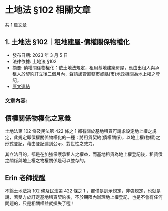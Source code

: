 # 土地法 §102 相關文章

共 1 篇文章

## 1. 土地法 §102｜租地建屋-債權關係物權化

- 發布日期: 2023 年 3 月 5 日
- 法律依據: 土地法 §102
- 摘要: 債權關係物權化：依土地法規定，租用基地建築房屋，應由出租人與承租人於契約訂立後二個月內，聲請該管直轄市或縣(市)地政機關為地上權之登記。
- [原文連結](https://www.jasper-realestate.com/%e5%9c%9f%e5%9c%b0%e6%b3%95-%c2%a7102%ef%bd%9c%e7%a7%9f%e5%9c%b0%e5%bb%ba%e5%b1%8b-%e5%82%b5%e6%ac%8a%e9%97%9c%e4%bf%82%e7%89%a9%e6%ac%8a%e5%8c%96/)

### 文章內容:

## 債權關係物權化之意義

土地法第 102 條及民法第 422 條之 1 都有關於基地租賃可請求設定地上權之規定，此規定即債權關係物權化的一種：將租賃契約(債權關係)，以地上權(物權)之形式登記，藉由登記達到公示、對世性之效力。

其立法目的，都是在加強保護承租人之權益，而基地租賃為地上權登記後，租賃債之關係與地上權之物權關係是可以並存的。

## Erin 老師提醒

不論土地法第 102 條及民法第 422 條之 1 ，都僅是訓示規定，非強規定，也就是說，若雙方於訂定基地租賃契約後，不於期限內辦理地上權登記，也是不會有任何問題的，只是相關權益就損失了喔！
